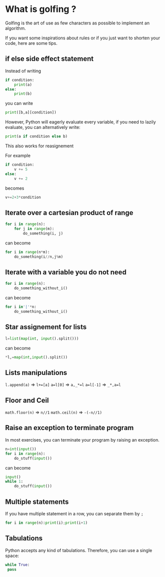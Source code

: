 # What is golfing ?

Golfing is the art of use as few characters as possible to implement an algorithm.

If you want some inspirations about rules or if you just want to shorten your code, here are some tips.

## if else side effect statement

Instead of writing 
```python
if condition:
    print(a)
else:
    print(b)
```

you can write
```python
print([b,a][condition])
```

However, Python will eagerly evaluate every variable, if you need to lazily evaluate, you can alternatively write:

```python
print(a if condition else b)
```

This also works for reasignement

For example

```python
if condition:
    v += 5
else:
    v += 2
```

becomes

```python
v+=2+3*condition
```

## Iterate over a cartesian product of range

````python
for i in range(n):
    for j in range(m):
        do_something(i, j)
````

can become

````python
for i in range(n*m):
    do_something(i//n,j%m)
````

## Iterate with a variable you do not need

````python
for i in range(n):
    do_something_without_i()
````

can become

````python
for i in'|'*n:
    do_something_without_i()
````

## Star assignement for lists

````python
l=list(map(int, input().split()))
````
can become
````python
*l,=map(int,input().split())
````

## Lists manipulations

`l.append(a)` => `l+=[a]`
`a=l[0]` => `a,_*=l`
`a=l[-1]` => `_*,a=l`

## Floor and Ceil

`math.floor(n)` => `n//1`
`math.ceil(n)` => `-(-n//1)`

## Raise an exception to terminate program

In most exercises, you can terminate your program by raising an exception.

````python
n=int(input())
for i in range(n):
    do_stuff(input())
````

can become

````python
input()
while 1:
    do_stuff(input())
````

## Multiple statements

If you have multiple statement in a row, you can separate them by `;`

```python
for i in range(n):print(i);print(i+1)
```

## Tabulations

Python accepts any kind of tabulations. Therefore, you can use a single space:

```python
while True:
 pass
```
